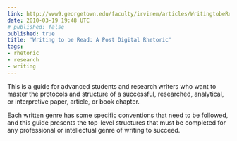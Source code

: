 ```yaml
---
link: http://www9.georgetown.edu/faculty/irvinem/articles/WritingtobeRead.html
date: 2010-03-19 19:48 UTC
# published: false
published: true
title: 'Writing to be Read: A Post Digital Rhetoric'
tags:
- rhetoric
- research
- writing
---
```


This is a guide for advanced students and research writers who want to master the protocols and structure of a successful, researched, analytical, or interpretive paper, article, or book chapter.

Each written genre has some specific conventions that need to be followed, and this guide presents the top-level structures that must be completed for any professional or intellectual genre of writing to succeed.
